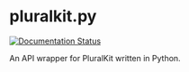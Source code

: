 # pluralkit.py

[![Documentation Status](https://readthedocs.org/projects/pluralkitpy/badge/?version=latest)](https://pluralkit.johnystar.moe/en/latest/?badge=latest)

An API wrapper for PluralKit written in Python.
